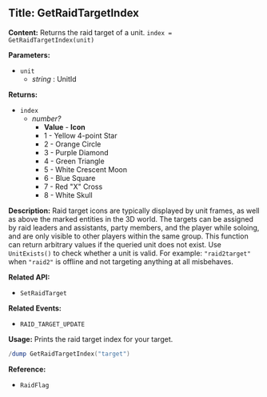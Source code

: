 ## Title: GetRaidTargetIndex

**Content:**
Returns the raid target of a unit.
`index = GetRaidTargetIndex(unit)`

**Parameters:**
- `unit`
  - *string* : UnitId

**Returns:**
- `index`
  - *number?*
    - **Value** - **Icon**
    - 1 - Yellow 4-point Star
    - 2 - Orange Circle
    - 3 - Purple Diamond
    - 4 - Green Triangle
    - 5 - White Crescent Moon
    - 6 - Blue Square
    - 7 - Red "X" Cross
    - 8 - White Skull

**Description:**
Raid target icons are typically displayed by unit frames, as well as above the marked entities in the 3D world. The targets can be assigned by raid leaders and assistants, party members, and the player while soloing, and are only visible to other players within the same group.
This function can return arbitrary values if the queried unit does not exist. Use `UnitExists()` to check whether a unit is valid.
For example: `"raid2target"` when `"raid2"` is offline and not targeting anything at all misbehaves.

**Related API:**
- `SetRaidTarget`

**Related Events:**
- `RAID_TARGET_UPDATE`

**Usage:**
Prints the raid target index for your target.
```lua
/dump GetRaidTargetIndex("target")
```

**Reference:**
- `RaidFlag`